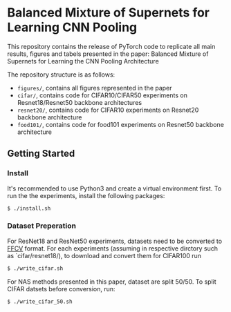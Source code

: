 # Balanced Mixture of Supernets for Learning CNN Pooling

This repository contains the release of PyTorch code to replicate all main results, figures and tabels presented in the paper: Balanced Mixture of Supernets for Learning the CNN Pooling Architecture

The repository structure is as follows:
  * `figures/`, contains all figures represented in the paper 
  * `cifar/`, contains code for CIFAR10/CIFAR50 experiments on Resnet18/Resnet50 backbone architectures
  * `resnet20/`, contains code for CIFAR10 experiments on Resnet20 backbone architecture 
  * `food101/`, contains code for food101 experiments on Resnet50 backbone architecture 
  

## Getting Started
### Install
It's recommended to use Python3 and create a virtual environment first. 
To run the the experiments, install the following packages:

```bash
$ ./install.sh
```

### Dataset Preperation
For ResNet18 and ResNet50 experiments, datasets need to be converted to [FFCV](https://ffcv.io/) format. For each experiments (assuming in respective dirctory such as `cifar/resnet18/), to download and convert them for CIFAR100 run 

```bash
$ ./write_cifar.sh
```

For NAS methods presented in this paper, dataset are split 50/50. To split CIFAR datsets before conversion, run:

```bash
$ ./write_cifar_50.sh
```











